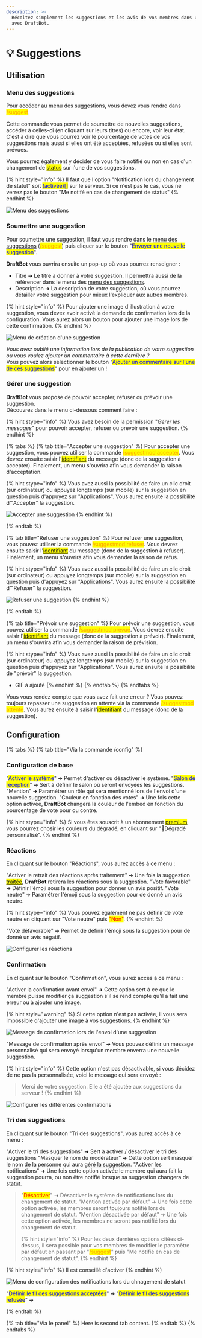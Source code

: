 ```yaml
---
description: >-
  Récoltez simplement les suggestions et les avis de vos membres dans un salon
  avec DraftBot.
---
```


# 💡 Suggestions

## Utilisation

### Menu des suggestions

Pour accéder au menu des suggestions, vous devez vous rendre dans <mark style="color:orange;">/suggest</mark>.

Cette commande vous permet de soumettre de nouvelles suggestions, accéder à celles-ci (en cliquant sur leurs titres) ou encore, voir leur état. C'est à dire que vous pourrez voir le pourcentage de votes de vos suggestions mais aussi si elles ont été acceptées, refusées ou si elles sont prévues.

Vous pourrez également y décider de vous faire notifié ou non en cas d'un changement de <mark style="color:blue;">[status](suggestions.md#gerer-une-suggestion)</mark> sur l'une de vos suggestions.

{% hint style="info" %}
Il faut que l'option "Notification lors du changement de statut" soit <mark style="color:blue;">(activée)[]</mark> sur le serveur. Si ce n'est pas le cas, vous ne verrez pas le bouton "Me notifé en cas de changement de status"
{% endhint %}

![Menu des suggestions](../.gitbook/assets/suggestions/suggest_menu.png)

### Soumettre une suggestion

Pour soumettre une suggestion, il faut vous rendre dans le [menu des suggestions](suggestions.md#menu-des-suggestions) (<mark style="color:orange;">/suggest</mark>) puis cliquer sur le bouton "<mark style="color:blue;">Envoyer une nouvelle suggestion</mark>".

**DraftBot** vous ouvrira ensuite un pop-up où vous pourrez renseigner :
* Titre ➜ Le titre à donner à votre suggestion. Il permettra aussi de la référencer dans le menu des [menu des suggestions](suggestions.md#menu-des-suggestions).
* Description ➜ La description de votre suggestion, où vous pourrez détailler votre suggestion pour mieux l'expliquer aux autres membres.

{% hint style="info" %}
Pour ajouter une image d'illustration à votre suggestion, vous devez avoir activé la demande de confirmation lors de la configuration.
Vous aurez alors un bouton pour ajouter une image lors de cette confirmation.
{% endhint %}

![Menu de création d'une suggestion](../.gitbook/assets/suggestions/create_suggestion.png)

*Vous avez oublié une information lors de la publication de votre suggestion ou vous voulez ajouter un commentaire à cette dernière ?*\
Vous pouvez alors sélectionner le bouton "<mark style="color:blue;">Ajouter un commentaire sur l'une de ces suggestions</mark>" pour en ajouter un !

### Gérer une suggestion

**DraftBot** vous propose de pouvoir accepter, refuser ou prévoir une suggestion.\
Découvrez dans le menu ci-dessous comment faire :

{% hint stype="info" %}
Vous avez besoin de la permission "*Gérer les messages*" pour pouvoir accepter, refuser ou prevoir une suggestion.
{% endhint %}

{% tabs %}
{% tab title="Accepter une suggestion" %}
Pour accepter une suggestion, vous pouvez utiliser la commande <mark style="color:orange;">/suggestmod accepter</mark>. Vous devrez ensuite saisir l'<mark style="color:blue;">[identifiant](https://docs.draftbot.fr/autres/recuperer-un-identifiant#message)</mark> du message (donc de la suggestion à accepter). Finalement, un menu s'ouvrira afin vous demander la raison d'acceptation.

{% hint stype="info" %}
Vous avez aussi la possibilité de faire un clic droit (sur ordinateur) ou appuyez longtemps (sur mobile) sur la suggestion en question puis d'appuyez sur "Applications". Vous aurez ensuite la possibilité d'"Accepter" la suggestion.

![Accepter une suggestion](../.gitbook/assets/suggestions/suggest_accept.gif)
{% endhint %}

{% endtab %}

{% tab title="Refuser une suggestion" %}
Pour refuser une suggestion, vous pouvez utiliser la commande <mark style="color:orange;">/suggestmod refuser</mark>. Vous devrez ensuite saisir l'<mark style="color:blue;">[identifiant](https://docs.draftbot.fr/autres/recuperer-un-identifiant#message)</mark> du message (donc de la suggestion à refuser). Finalement, un menu s'ouvrira afin vous demander la raison de refus.

{% hint stype="info" %}
Vous avez aussi la possibilité de faire un clic droit (sur ordinateur) ou appuyez longtemps (sur mobile) sur la suggestion en question puis d'appuyez sur "Applications". Vous aurez ensuite la possibilité d'"Refuser" la suggestion.

![Refuser une suggestion](../.gitbook/assets/suggestions/suggest_refuse.gif)
{% endhint %}

{% endtab %}

{% tab title="Prévoir une suggestion" %}
Pour prévoir une suggestion, vous pouvez utiliser la commande <mark style="color:orange;">/suggestmod prevue</mark>. Vous devrez ensuite saisir l'<mark style="color:blue;">[identifiant](https://docs.draftbot.fr/autres/recuperer-un-identifiant#message)</mark> du message (donc de la suggestion à prévoir). Finalement, un menu s'ouvrira afin vous demander la raison de prévision.

{% hint stype="info" %}
Vous avez aussi la possibilité de faire un clic droit (sur ordinateur) ou appuyez longtemps (sur mobile) sur la suggestion en question puis d'appuyez sur "Applications". Vous aurez ensuite la possibilité de "prévoir" la suggestion.

- GIF à ajouté
{% endhint %}
{% endtab %}
{% endtabs %}

Vous vous rendez compte que vous avez fait une erreur ? Vous pouvez toujours repasser une suggestion en attente via la commande <mark style="color:orange;">/suggestmod attente</mark>. Vous aurez ensuite à saisir l'<mark style="color:blue;">[identifiant](https://docs.draftbot.fr/autres/recuperer-un-identifiant#message)</mark> du message (donc de la suggestion).

## Configuration

{% tabs %}
{% tab title="Via la commande /config" %}

### Configuration de base

"<mark style="color:blue;">Activer le système</mark>" ➜ Permet d'activer ou désactiver le système.
"<mark style="color:blue;">Salon de réception</mark>" ➜ Sert à définir le salon où seront envoyées les suggestions.
"Mention" ➜ Paramétrer un rôle qui sera mentionné lors de l'envoi d'une nouvelle suggestion.
"Couleur en fonction des votes" ➜ Une fois cette option activée, **DraftBot** changera la couleur de l'embed en fonction du pourcentage de vote pour ou contre.

{% hint stype="info" %}
Si vous êtes souscrit à un abonnement <mark style="color:pink;">[premium](https://draftbot.fr/premium)</mark>, vous pourrez chosir les couleurs du dégradé, en cliquant sur "💎Dégradé personnalisé".
{% endhint %}

### Réactions 

En cliquant sur le bouton "Réactions", vous aurez accès à ce menu :

"Activer le retrait des réactions après traitement" ➜ Une fois la suggestion <mark style="color:blue;">[traitée](suggestions.md#gerer-une-suggestion)</mark>, **DraftBot** retirera les réactions sous la suggestion.
"Vote favorable" ➜ Définir l'émoji sous la suggestion pour donner un avis positif.
"Vote neutre" ➜ Paramétrer l'émoji sous la suggestion pour de donné un avis neutre.

{% hint stype="info" %}
Vous pouvez également ne pas définir de vote neutre en cliquant sur "Vote neutre" puis <mark style="color:red;">"Non"</mark>.
{% endhint %}

"Vote défavorable" ➜ Permet de définir l'émoji sous la suggestion pour de donné un avis négatif.

![Configurer les réactions](../.gitbook/assets/suggestions/set_suggestion_reactions.png)

### Confirmation

En cliquant sur le bouton "Confirmation", vous aurez accès à ce menu :

"Activer la confirmation avant envoi" ➜ Cette option sert à ce que le membre puisse modifier ça suggestion s'il se rend compte qu'il a fait une erreur ou à ajouter une image.

{% hint style="warning" %}
Si cette option n'est pas activée, il vous sera impossible d'ajouter une image à vos suggestions.
{% endhint %}

![Message de confirmation lors de l'envoi d'une suggestion](../.gitbook/assets/suggestions/suggestion_confirmation.png)

"Message de confirmation après envoi" ➜ Vous pouvez définir un message personnalisé qui sera envoyé lorsqu'un membre enverra une nouvelle suggestion.

{% hint style="info" %}
Cette option n'est pas désactivable, si vous décidez de ne pas la personnalisée, voici le message qui sera envoyé :
> Merci de votre suggestion. Elle a été ajoutée aux suggestions du serveur !
{% endhint %}


![Configurer les différentes confirmations](../.gitbook/assets/suggestions/set_suggestion_confirmation.png)

### Tri des suggestions

En cliquant sur le bouton "Tri des suggestions", vous aurez accès à ce menu :

"Activer le tri des suggestions" ➜ Sert à activer / désactiver le tri des suggestions
"Masquer le nom du modérateur" ➜ Cette option sert masquer le nom de la personne qui aura [géré la suggestion](suggestions.md#gerer-une-suggestion).
"Activer les notifications" ➜ Une fois cette option activée le membre qui aura fait la suggestion pourra, ou non être notifié lorsque sa suggestion changera de [statut](suggestions.md#gerer-une-suggestion).
> "<mark style="color:red;">Désactiver</mark>" ➜ Désactiver le système de notifications lors du changement de statut.
> "Mention activée par défaut" ➜ Une fois cette option activée, les membres seront toujours notifié lors du changement de statut.
> "Mention désactivée par défaut" ➜ Une fois cette option activée, les membres ne seront pas notifié lors du changement de statut.
>
> {% hint style="info" %}
> Pour les deux dernières options citées ci-dessus, il sera possible pour vos membres de modifier le paramètre par défaut en passant par "<mark style="color:orange;">/suggest</mark>" puis "Me notifié en cas de changement de statut".
> {% endhint %}

{% hint style="info" %}
Il est conseillé d'activer
{% endhint %}

![Menu de configuration des notifications lors du chnagement de statut](../.gitbook/assets/suggestions/set_suggestion_notification.png)

"<mark style="color:blue;">Définir le fil des suggestions acceptées</mark>" ➜ 
"<mark style="color:blue;">Définir le fil des suggestions refusée</mark>" ➜

{% endtab %}

{% tab title="Via le panel" %}
Here is second tab content.
{% endtab %}
{% endtabs %}